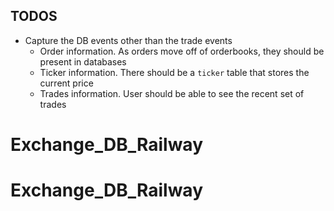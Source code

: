 
## TODOS
 - Capture the DB events other than the trade events  
    - Order information. As orders move off of orderbooks, they should be present in databases
    - Ticker information. There should be a `ticker` table that stores the current price
    - Trades information. User should be able to see the recent set of trades
# Exchange_DB_Railway
# Exchange_DB_Railway
